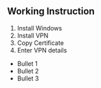 ## Working Instruction

1. Install Windows
2. Install VPN
3. Copy Certificate
4. Enter VPN details

- Bullet 1
- Bullet 2
- Bullet 3


